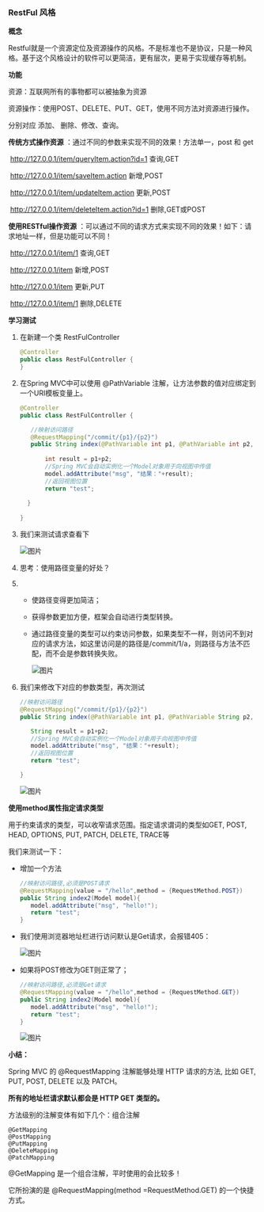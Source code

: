 ### RestFul 风格

**概念**

Restful就是一个资源定位及资源操作的风格。不是标准也不是协议，只是一种风格。基于这个风格设计的软件可以更简洁，更有层次，更易于实现缓存等机制。

**功能**

资源：互联网所有的事物都可以被抽象为资源

资源操作：使用POST、DELETE、PUT、GET，使用不同方法对资源进行操作。

分别对应 添加、 删除、修改、查询。

**传统方式操作资源**  ：通过不同的参数来实现不同的效果！方法单一，post 和 get

​	http://127.0.0.1/item/queryItem.action?id=1 查询,GET

​	http://127.0.0.1/item/saveItem.action 新增,POST

​	http://127.0.0.1/item/updateItem.action 更新,POST

​	http://127.0.0.1/item/deleteItem.action?id=1 删除,GET或POST

**使用RESTful操作资源** ：可以通过不同的请求方式来实现不同的效果！如下：请求地址一样，但是功能可以不同！

​	http://127.0.0.1/item/1 查询,GET

​	http://127.0.0.1/item 新增,POST

​	http://127.0.0.1/item 更新,PUT

​	http://127.0.0.1/item/1 删除,DELETE

**学习测试**

1. 在新建一个类 RestFulController

   ```java
   @Controller
   public class RestFulController {
   }
   ```

2. 在Spring MVC中可以使用  @PathVariable 注解，让方法参数的值对应绑定到一个URI模板变量上。

   ```java
   @Controller
   public class RestFulController {
   
      //映射访问路径
      @RequestMapping("/commit/{p1}/{p2}")
      public String index(@PathVariable int p1, @PathVariable int p2, Model model){
          
          int result = p1+p2;
          //Spring MVC会自动实例化一个Model对象用于向视图中传值
          model.addAttribute("msg", "结果："+result);
          //返回视图位置
          return "test";
          
     }
      
   }
   ```

3. 我们来测试请求查看下

   ![图片](https://mmbiz.qpic.cn/mmbiz_png/uJDAUKrGC7JOmNdhqNbrRK9XaseXIDsu5BqyAspPK6GlhgxeV1nS0RWPnUfVBuaiadicaicQepibic2EVkyDflUh3qQ/640?wx_fmt=png&tp=webp&wxfrom=5&wx_lazy=1&wx_co=1)

4. 思考：使用路径变量的好处？

5. - 使路径变得更加简洁；

   - 获得参数更加方便，框架会自动进行类型转换。

   - 通过路径变量的类型可以约束访问参数，如果类型不一样，则访问不到对应的请求方法，如这里访问是的路径是/commit/1/a，则路径与方法不匹配，而不会是参数转换失败。

     

     ![图片](https://mmbiz.qpic.cn/mmbiz_png/uJDAUKrGC7JOmNdhqNbrRK9XaseXIDsumkKQDDBx9D7E67IK9dmVtHnjn0WjPSOZxKnwz9AXrTPRLy6Xu42yrg/640?wx_fmt=png&tp=webp&wxfrom=5&wx_lazy=1&wx_co=1)

6. 我们来修改下对应的参数类型，再次测试

   ```java
   //映射访问路径
   @RequestMapping("/commit/{p1}/{p2}")
   public String index(@PathVariable int p1, @PathVariable String p2, Model model){
   
      String result = p1+p2;
      //Spring MVC会自动实例化一个Model对象用于向视图中传值
      model.addAttribute("msg", "结果："+result);
      //返回视图位置
      return "test";
   
   }
   ```

   ![图片](https://mmbiz.qpic.cn/mmbiz_png/uJDAUKrGC7JOmNdhqNbrRK9XaseXIDsuJXyVjg5EaXZiaO78ibGzhUXnEz5UlbRTRDKzGNh0t5WspXrpvSLe9y9w/640?wx_fmt=png&tp=webp&wxfrom=5&wx_lazy=1&wx_co=1)

**使用method属性指定请求类型**

用于约束请求的类型，可以收窄请求范围。指定请求谓词的类型如GET, POST, HEAD, OPTIONS, PUT, PATCH, DELETE, TRACE等

我们来测试一下：

- 增加一个方法

  ```java
  //映射访问路径,必须是POST请求
  @RequestMapping(value = "/hello",method = {RequestMethod.POST})
  public String index2(Model model){
     model.addAttribute("msg", "hello!");
     return "test";
  }
  ```

- 我们使用浏览器地址栏进行访问默认是Get请求，会报错405：

  ![图片](https://mmbiz.qpic.cn/mmbiz_png/uJDAUKrGC7JOmNdhqNbrRK9XaseXIDsucZBtV1jA2Clpa2utiajS6zkWWoYIo8VhqlUGIOSiacAjCsiaJEOeVvNUQ/640?wx_fmt=png&tp=webp&wxfrom=5&wx_lazy=1&wx_co=1)

- 如果将POST修改为GET则正常了；

  ```java
  //映射访问路径,必须是Get请求
  @RequestMapping(value = "/hello",method = {RequestMethod.GET})
  public String index2(Model model){
     model.addAttribute("msg", "hello!");
     return "test";
  }
  ```

  ![图片](https://mmbiz.qpic.cn/mmbiz_png/uJDAUKrGC7JOmNdhqNbrRK9XaseXIDsua1f90EJnCRJxuBoeSWiaTmdVfjIDgUo5v6ENY5N307GfoXUp4PxYu0g/640?wx_fmt=png&tp=webp&wxfrom=5&wx_lazy=1&wx_co=1)

**小结：**

Spring MVC 的 @RequestMapping 注解能够处理 HTTP 请求的方法, 比如 GET, PUT, POST, DELETE 以及 PATCH。

**所有的地址栏请求默认都会是 HTTP GET 类型的。**

方法级别的注解变体有如下几个：组合注解

```
@GetMapping
@PostMapping
@PutMapping
@DeleteMapping
@PatchMapping
```

@GetMapping 是一个组合注解，平时使用的会比较多！

它所扮演的是 @RequestMapping(method =RequestMethod.GET) 的一个快捷方式。